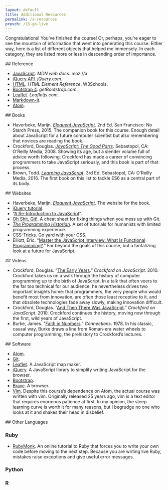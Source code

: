 ```yaml
---
layout: default
title: Additional Resources
permalink: /a-resources
prevch: /15-go-live
---
```


Congratulations! You’ve finished the course! Or, perhaps, you’re eager to see
the mountain of information that went into generating this course. Either way,
here is a list of different objects that helped me immensely. In each
category, they are listed more or less in descending order of importance.

<section id="reference">
## Reference

* [JavaScript](https://developer.mozilla.org/en-US/docs/Web/JavaScript). *MDN web docs*. moz://a
* [jQuery API](https://api.jquery.com/). *jQuery.com*.
* [HTML](https://www.w3schools.com/TAGs/default.asp). *HTML Element Reference*. W3Schools.
* [Bootstrap 4](https://v4-alpha.getbootstrap.com/getting-started/introduction/). *getBootstrap.com*.
* [Leaflet](http://leafletjs.com/reference-1.2.0.html). *Leafletjs.com*.
* [Markdown-it](https://github.com/markdown-it/markdown-it).
* [Atom](http://atom.io/docs).


</section>
<section id="books">
## Books

* Haverbeke, Marijn. [*Eloquent JavaScript*](http://eloquentjavascript.net).
2nd Ed. San Francisco: No Starch Press, 2015. The companion book for this
course. Enough detail about JavaScript for a future computer scientist but
also remembering that novices are reading the book.
* Crockford, Douglas. [*JavaScript: The Good
Parts*](http://shop.oreilly.com/product/9780596517748.do). Sebastopol, CA:
O’Reilly Media, 2008. Showing its age, but a slender volume full of advice
worth following. Crockford has made a career of convincing programmers to take
JavaScript seriously, and this book is part of that process.
* Brown, Todd. [*Learning
JavaScript*](http://shop.oreilly.com/product/0636920035534.do). 3rd Ed.
Sebastopol, CA: O’Reilly Media, 2016. The first book on this list to tackle
ES6 as a central part of its body. 

</section>
<section id="websites">
## Websites

* Haverbeke, Marijn. [*Eloquent JavaScript*](http://eloquentjavascript.net). The website for the
book.
* [jQuery tutorial](https://learn.jquery.com/about-jquery/).
* “[A Re-Introduction to
JavaScript](https://developer.mozilla.org/en-US/docs/Web/JavaScript/A_re-introduction_to_JavaScript)”.
* [Oh Shit, Git!](http://ohshitgit.com). A cheat sheet for fixing things when you mess up with Git.
* [*The Programming Historian*](https://programminghistorian.org/). A set of tutorials for humanists with limited programming experience.
* [CSS-Tricks](https://css-tricks.com/). Go yard with your CSS.
* Elliott, Eric. “[Master the JavaScript Interview: What Is Functional
Programming?](https://medium.com/javascript-scene/master-the-javascript-interview-what-is-functional-programming-7f218c68b3a0).”
Far beyond the goals of this course, but a tantalizing look at a future for JavaScript.

</section>
<section id="videos">
## Videos

* Crockford, Douglas. “[The Early
Years](https://www.youtube.com/embed/JxAXlJEmNMg).” *Crockford on JavaScript*.  2010.  Crockford takes us on a walk through the history of computer
programming up to the birth of JavaScript. In a talk that often veers to the
far too technical for our audience, he nevertheless drives two important
insights home: that programmers, the very people who would benefit most from
innovation, are often those least receptive to it, and that obsolete
technologies fade away slowly, making innovation difficult.
* Crockford, Douglas. “[And Then There Was
JavaScript](https://www.youtube.com/watch?v=RO1Wnu-xKoY).” *Crockford on
JavaScript*. 2010. Crockford continues the history, moving now through the
first, wild years of JavaScript.
* Burke, James. “[Faith in
Numbers](http://www.dailymotion.com/video/x3dvbkg).” *Connections*. 1978. In
his classic, causal way, Burke draws a line from Roman-era water wheels to
computer programming, the prehistory to Crockford’s lectures.

</section>
<section id="software">
## Software

* [Atom](http://atom.io).
* [Git](https://git-scm.com/).
* [Leaflet](http://leafletjs.com). A JavaScript map maker.
* [jQuery](http://jquery.com). A JavaScript library to simplify writing
JavaScript for the browser.
* [Bootstrap](http://getbootstrap.com).
* [Brave](http://brave.com). A browser.
* [Vim](http://www.vim.org). Despite this course’s dependence on Atom, the
actual course was written with vim. Originally released 25 years ago, vim is a
text editor that requires enormous patience at first. In my opinion, the steep
learning curve is worth it for many reasons, but I begrudge no one who looks
at it and shakes their head in disbelief.  

</section>
<section id="other-languages">
## Other Languages

### Ruby

* [RubyMonk](https://www.rubymonk.com). An online tutorial to Ruby that forces
you to write your own code before moving to the next step. Because you are
writing live Ruby, mistakes raise exceptions and give useful error messages.

### Python

### R


